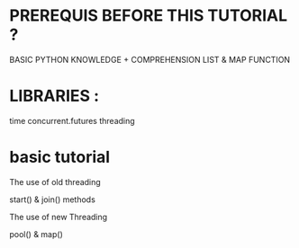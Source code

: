 # PREREQUIS BEFORE THIS TUTORIAL ?

BASIC PYTHON KNOWLEDGE + COMPREHENSION LIST  & MAP FUNCTION 

# LIBRARIES : 

time 
concurrent.futures
threading

# basic tutorial 

The use of old threading 

start() & join() methods 

The use of new Threading 

pool() & map()

